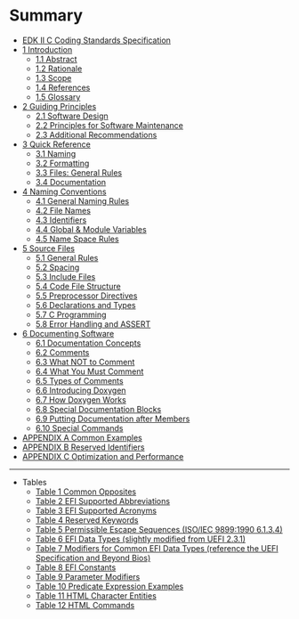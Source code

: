 <!--- @file
  Summary

  Copyright (c) 2006-2017, Intel Corporation. All rights reserved.<BR>

  Redistribution and use in source (original document form) and 'compiled'
  forms (converted to PDF, epub, HTML and other formats) with or without
  modification, are permitted provided that the following conditions are met:

  1) Redistributions of source code (original document form) must retain the
     above copyright notice, this list of conditions and the following
     disclaimer as the first lines of this file unmodified.

  2) Redistributions in compiled form (transformed to other DTDs, converted to
     PDF, epub, HTML and other formats) must reproduce the above copyright
     notice, this list of conditions and the following disclaimer in the
     documentation and/or other materials provided with the distribution.

  THIS DOCUMENTATION IS PROVIDED BY TIANOCORE PROJECT "AS IS" AND ANY EXPRESS OR
  IMPLIED WARRANTIES, INCLUDING, BUT NOT LIMITED TO, THE IMPLIED WARRANTIES OF
  MERCHANTABILITY AND FITNESS FOR A PARTICULAR PURPOSE ARE DISCLAIMED. IN NO
  EVENT SHALL TIANOCORE PROJECT  BE LIABLE FOR ANY DIRECT, INDIRECT, INCIDENTAL,
  SPECIAL, EXEMPLARY, OR CONSEQUENTIAL DAMAGES (INCLUDING, BUT NOT LIMITED TO,
  PROCUREMENT OF SUBSTITUTE GOODS OR SERVICES; LOSS OF USE, DATA, OR PROFITS;
  OR BUSINESS INTERRUPTION) HOWEVER CAUSED AND ON ANY THEORY OF LIABILITY,
  WHETHER IN CONTRACT, STRICT LIABILITY, OR TORT (INCLUDING NEGLIGENCE OR
  OTHERWISE) ARISING IN ANY WAY OUT OF THE USE OF THIS DOCUMENTATION, EVEN IF
  ADVISED OF THE POSSIBILITY OF SUCH DAMAGE.

-->

# Summary

* [EDK II C Coding Standards Specification](README.md#edk-ii-c-coding-standards-specification)
* [1 Introduction](1_introduction.md#1-introduction)
  * [1.1 Abstract](1_introduction.md#11-abstract)
  * [1.2 Rationale](1_introduction.md#12-rationale)
  * [1.3 Scope](1_introduction.md#13-scope)
  * [1.4 References](1_introduction.md#14-references)
  * [1.5 Glossary](1_introduction.md#15-glossary)
* [2 Guiding Principles](2_guiding_principles.md#2-guiding-principles)
  * [2.1 Software Design](2_guiding_principles.md#21-software-design)
  * [2.2 Principles for Software Maintenance](2_guiding_principles.md#22-principles-for-software-maintenance)
  * [2.3 Additional Recommendations](2_guiding_principles.md#23-additional-recommendations)
* [3 Quick Reference](3_quick_reference.md#3-quick-reference)
  * [3.1 Naming](3_quick_reference.md#31-naming)
  * [3.2 Formatting](3_quick_reference.md#32-formatting)
  * [3.3 Files: General Rules](3_quick_reference.md#33-files-general-rules)
  * [3.4 Documentation](3_quick_reference.md#34-documentation)
* [4 Naming Conventions](4_naming_conventions/README.md#4-naming-conventions)
  * [4.1 General Naming Rules](4_naming_conventions/README.md#41-general-naming-rules)
  * [4.2 File Names](4_naming_conventions/42_file_names.md#42-file-names)
  * [4.3 Identifiers](4_naming_conventions/43_identifiers.md#43-identifiers)
  * [4.4 Global & Module Variables](4_naming_conventions/44_global_&_module_variables.md#44-global--module-variables)
  * [4.5 Name Space Rules](4_naming_conventions/45_name_space_rules.md#45-name-space-rules)
* [5 Source Files](5_source_files/README.md#5-source-files)
  * [5.1 General Rules](5_source_files/README.md#51-general-rules)
  * [5.2 Spacing](5_source_files/52_spacing.md#52-spacing)
  * [5.3 Include Files](5_source_files/53_include_files.md#53-include-files)
  * [5.4 Code File Structure](5_source_files/54_code_file_structure.md#54-code-file-structure)
  * [5.5 Preprocessor Directives](5_source_files/55_preprocessor_directives.md#55-preprocessor-directives)
  * [5.6 Declarations and Types](5_source_files/56_declarations_and_types.md#56-declarations-and-types)
  * [5.7 C Programming](5_source_files/57_c_programming.md#57-c-programming)
  * [5.8 Error Handling and ASSERT](5_source_files/58_error_handling_and_assert.md#58-error-handling-and-assert)
* [6 Documenting Software](6_documenting_software/README.md#6-documenting-software)
  * [6.1 Documentation Concepts](6_documenting_software/README.md#61-documentation-concepts)
  * [6.2 Comments](6_documenting_software/62_comments.md#62-comments)
  * [6.3 What NOT to Comment](6_documenting_software/63_what_not_to_comment.md#63-what-not-to-comment)
  * [6.4 What You Must Comment](6_documenting_software/64_what_you_must_comment.md#64-what-you-must-comment)
  * [6.5 Types of Comments](6_documenting_software/65_types_of_comments.md#65-types-of-comments)
  * [6.6 Introducing Doxygen](6_documenting_software/66_introducing_doxygen.md#66-introducing-doxygen)
  * [6.7 How Doxygen Works](6_documenting_software/67_how_doxygen_works.md#67-how-doxygen-works)
  * [6.8 Special Documentation Blocks](6_documenting_software/68_special_documentation_blocks.md#68-special-documentation-blocks)
  * [6.9 Putting Documentation after Members](6_documenting_software/69_putting_documentation_after_members.md#69-putting-documentation-after-members)
  * [6.10 Special Commands](6_documenting_software/610_special_commands.md#610-special-commands)
* [APPENDIX A Common Examples](appendix_a_common_examples.md#appendix-a-common-examples)
* [APPENDIX B Reserved Identifiers](appendix_b_reserved_identifiers.md#appendix-b-reserved-identifiers)
* [APPENDIX C Optimization and Performance](appendix_c_optimization_and_performance.md#appendix-c-optimization-and-performance)
---
* Tables
  * [Table 1 Common Opposites](4_naming_conventions/README.md#table-1-common-opposites)
  * [Table 2 EFI Supported Abbreviations](4_naming_conventions/README.md#table-2-efi-supported-abbreviations)
  * [Table 3 EFI Supported Acronyms](4_naming_conventions/README.md#table-3-efi-supported-acronyms)
  * [Table 4 Reserved Keywords](4_naming_conventions/43_identifiers.md#table-4-reserved-keywords)
  * [Table 5 Permissible Escape Sequences (ISO/IEC 9899:1990 6.1.3.4)](5_source_files/README.md#table-5-permissible-escape-sequences-isoiec-98991990-6134)
  * [Table 6 EFI Data Types (slightly modified from UEFI 2.3.1)](5_source_files/56_declarations_and_types.md#table-6-efi-data-types-slightly-modified-from-uefi-231)
  * [Table 7 Modifiers for Common EFI Data Types (reference the UEFI Specification and Beyond Bios)](5_source_files/56_declarations_and_types.md#table-7-modifiers-for-common-efi-data-types-reference-the-uefi-specification-and-beyond-bios)
  * [Table 8 EFI Constants](5_source_files/56_declarations_and_types.md#table-8-efi-constants)
  * [Table 9 Parameter Modifiers](5_source_files/57_c_programming.md#table-9-parameter-modifiers)
  * [Table 10 Predicate Expression Examples](5_source_files/57_c_programming.md#table-10-predicate-expression-examples)
  * [Table 11 HTML Character Entities](6_documenting_software/610_special_commands.md#table-11-html-character-entities)
  * [Table 12 HTML Commands](6_documenting_software/610_special_commands.md#table-12-html-commands)

